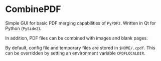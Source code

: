 # CombinePDF
Simple GUI for basic PDF merging capabilities of `PyPDF2`. Written in Qt for Python (`PySide2`).

In addition, PDF files can be combined with images and blank pages. 

By default, config file and temporary files are stored in `$HOME/.cpdf`. This can be overridden by setting an environment variable `CPDFLOCALDIR`.
